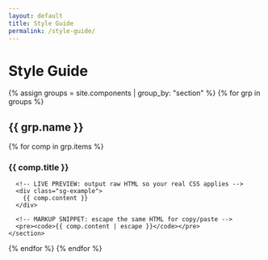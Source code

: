 ```yaml
---
layout: default
title: Style Guide
permalink: /style-guide/
---
```


<h1>Style Guide</h1>

{% assign groups = site.components | group_by: "section" %}
{% for grp in groups %}
  <h2>{{ grp.name }}</h2>

  {% for comp in grp.items %}
    <section class="sg-component">
      <h3>{{ comp.title }}</h3>

      <!-- LIVE PREVIEW: output raw HTML so your real CSS applies -->
      <div class="sg-example">
        {{ comp.content }}
      </div>

      <!-- MARKUP SNIPPET: escape the same HTML for copy/paste -->
      <pre><code>{{ comp.content | escape }}</code></pre>
    </section>
  {% endfor %}
{% endfor %}
